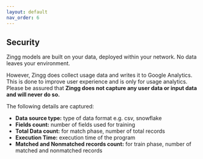 ```yaml
---
layout: default
nav_order: 6
---
```

## Security

Zingg models are built on your data, deployed within your network. No data leaves your environment.

However, Zingg does collect usage data and writes it to Google Analytics. This is done to improve user experience and is only for usage analytics. Please be assured that **Zingg does not capture any user data or input data and will never do so.**

The following details are captured:
* **Data source type:** type of data format e.g. csv, snowflake
* **Fields count:** number of fields used for training
* **Total Data count:** for match phase, number of total records 
* **Execution Time:** execution time of the program
* **Matched and Nonmatched records count:** for train phase, number of matched and nonmatched records 
